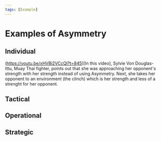 ```yaml
---
tags: [Example]
---
```


# Examples of Asymmetry


## Individual
(https://youtu.be/xHVBi2VCcQI?t=845)[In this video], Sylvie Von Douglas-Ittu, Muay Thai fighter, points out that she was approaching her opponent's strength with her strength instead of using Asymmetry. Next, she takes her opponent to an environment (the clinch) which is her strength and less of a strenght for her opponent.

## Tactical

## Operational

## Strategic
